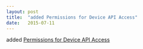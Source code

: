 ```yaml
---
layout: post
title:  "added Permissions for Device API Access"
date:   2015-07-11
---
```


added <a href="http://www.w3.org/TR/api-perms">Permissions for Device API Access</a>